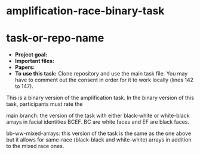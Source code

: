# amplification-race-binary-task

# task-or-repo-name

- **Project goal:** 
- **Important files:** 
- **Papers:** 
- **To use this task:** Clone repository and use the main task file. You may have to comment out the consent in order for it to work locally (lines 142 to 147).

This is a binary version of the amplification task. In the binary version of this task, participants must rate the 

main branch: the version of the task with either black-white or white-black arrays in facial identities BCEF. BC are white faces and EF are black faces.

bb-ww-mixed-arrays: this version of the task is the same as the one above but it allows for same-race (black-black and white-white) arrays in addition to the mixed race ones.
